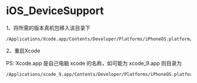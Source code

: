 # iOS_DeviceSupport

1、将所需的版本真机包移入该目录下
```
/Applications/Xcode.app/Contents/Developer/Platforms/iPhoneOS.platform/DeviceSupport 
```
2、重启Xcode

PS: Xcode.app 是自己电脑 xcode 的名称，如可能为 xcode_9.app 则目录为
```
/Applications/xcode_9.app/Contents/Developer/Platforms/iPhoneOS.platform/DeviceSupport 
```
